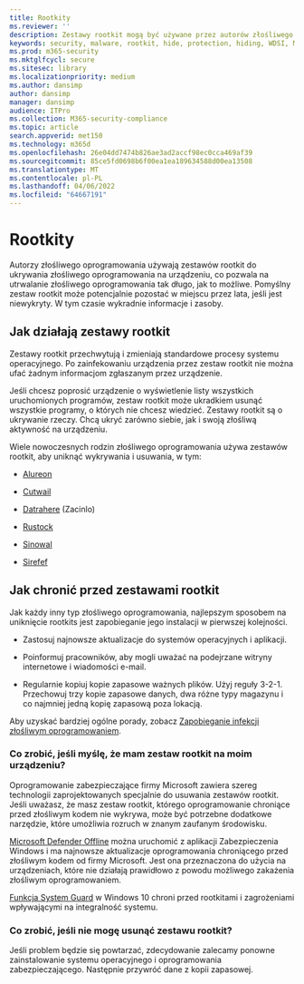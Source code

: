 ```yaml
---
title: Rootkity
ms.reviewer: ''
description: Zestawy rootkit mogą być używane przez autorów złośliwego oprogramowania do ukrywania złośliwego kodu na komputerze i utrudniania usuwania złośliwego oprogramowania lub potencjalnie niechcianego oprogramowania.
keywords: security, malware, rootkit, hide, protection, hiding, WDSI, MMPC, Centrum firmy Microsoft ds. ochrony przed złośliwym oprogramowaniem, rootkits, Sirefef, Rustock, Sinowal, Cutwail, malware, virus
ms.prod: m365-security
ms.mktglfcycl: secure
ms.sitesec: library
ms.localizationpriority: medium
ms.author: dansimp
author: dansimp
manager: dansimp
audience: ITPro
ms.collection: M365-security-compliance
ms.topic: article
search.appverid: met150
ms.technology: m365d
ms.openlocfilehash: 26e04dd7474b826ae3ad2accf98ec0cca469af39
ms.sourcegitcommit: 85ce5fd0698b6f00ea1ea189634588d00ea13508
ms.translationtype: MT
ms.contentlocale: pl-PL
ms.lasthandoff: 04/06/2022
ms.locfileid: "64667191"
---
```

# <a name="rootkits"></a>Rootkity

Autorzy złośliwego oprogramowania używają zestawów rootkit do ukrywania złośliwego oprogramowania na urządzeniu, co pozwala na utrwalanie złośliwego oprogramowania tak długo, jak to możliwe. Pomyślny zestaw rootkit może potencjalnie pozostać w miejscu przez lata, jeśli jest niewykryty. W tym czasie wykradnie informacje i zasoby.

## <a name="how-rootkits-work"></a>Jak działają zestawy rootkit

Zestawy rootkit przechwytują i zmieniają standardowe procesy systemu operacyjnego. Po zainfekowaniu urządzenia przez zestaw rootkit nie można ufać żadnym informacjom zgłaszanym przez urządzenie.

Jeśli chcesz poprosić urządzenie o wyświetlenie listy wszystkich uruchomionych programów, zestaw rootkit może ukradkiem usunąć wszystkie programy, o których nie chcesz wiedzieć. Zestawy rootkit są o ukrywanie rzeczy. Chcą ukryć zarówno siebie, jak i swoją złośliwą aktywność na urządzeniu.

Wiele nowoczesnych rodzin złośliwego oprogramowania używa zestawów rootkit, aby uniknąć wykrywania i usuwania, w tym:

* [Alureon](https://www.microsoft.com/security/portal/threat/encyclopedia/Entry.aspx?Name=Win32%2fAlureon)

* [Cutwail](https://www.microsoft.com/security/portal/threat/encyclopedia/Entry.aspx?Name=Win32%2fCutwail)

* [Datrahere](https://www.microsoft.com/wdsi/threats/malware-encyclopedia-description?Name=Trojan:Win64/Detrahere) (Zacinlo)

* [Rustock](https://www.microsoft.com/security/portal/threat/encyclopedia/entry.aspx?Name=Win32%2fRustock)

* [Sinowal](https://www.microsoft.com/security/portal/threat/encyclopedia/Entry.aspx?Name=Win32%2fSinowal)

* [Sirefef](https://www.microsoft.com/security/portal/threat/encyclopedia/Entry.aspx?Name=Win32%2fSirefef)

## <a name="how-to-protect-against-rootkits"></a>Jak chronić przed zestawami rootkit

Jak każdy inny typ złośliwego oprogramowania, najlepszym sposobem na uniknięcie rootkits jest zapobieganie jego instalacji w pierwszej kolejności.

* Zastosuj najnowsze aktualizacje do systemów operacyjnych i aplikacji.

* Poinformuj pracowników, aby mogli uważać na podejrzane witryny internetowe i wiadomości e-mail.

* Regularnie kopiuj kopie zapasowe ważnych plików. Użyj reguły 3-2-1. Przechowuj trzy kopie zapasowe danych, dwa różne typy magazynu i co najmniej jedną kopię zapasową poza lokacją.

Aby uzyskać bardziej ogólne porady, zobacz [Zapobieganie infekcji złośliwym oprogramowaniem](prevent-malware-infection.md).

### <a name="what-if-i-think-i-have-a-rootkit-on-my-device"></a>Co zrobić, jeśli myślę, że mam zestaw rootkit na moim urządzeniu?

Oprogramowanie zabezpieczające firmy Microsoft zawiera szereg technologii zaprojektowanych specjalnie do usuwania zestawów rootkit. Jeśli uważasz, że masz zestaw rootkit, którego oprogramowanie chroniące przed złośliwym kodem nie wykrywa, może być potrzebne dodatkowe narzędzie, które umożliwia rozruch w znanym zaufanym środowisku.

[Microsoft Defender Offline](https://support.microsoft.com/help/17466/microsoft-defender-offline-help-protect-my-pc) można uruchomić z aplikacji Zabezpieczenia Windows i ma najnowsze aktualizacje oprogramowania chroniącego przed złośliwym kodem od firmy Microsoft. Jest ona przeznaczona do użycia na urządzeniach, które nie działają prawidłowo z powodu możliwego zakażenia złośliwym oprogramowaniem.

[Funkcja System Guard](https://cloudblogs.microsoft.com/microsoftsecure/2017/10/23/hardening-the-system-and-maintaining-integrity-with-windows-defender-system-guard/) w Windows 10 chroni przed rootkitami i zagrożeniami wpływającymi na integralność systemu.

### <a name="what-if-i-cant-remove-a-rootkit"></a>Co zrobić, jeśli nie mogę usunąć zestawu rootkit?

Jeśli problem będzie się powtarzać, zdecydowanie zalecamy ponowne zainstalowanie systemu operacyjnego i oprogramowania zabezpieczającego. Następnie przywróć dane z kopii zapasowej.
